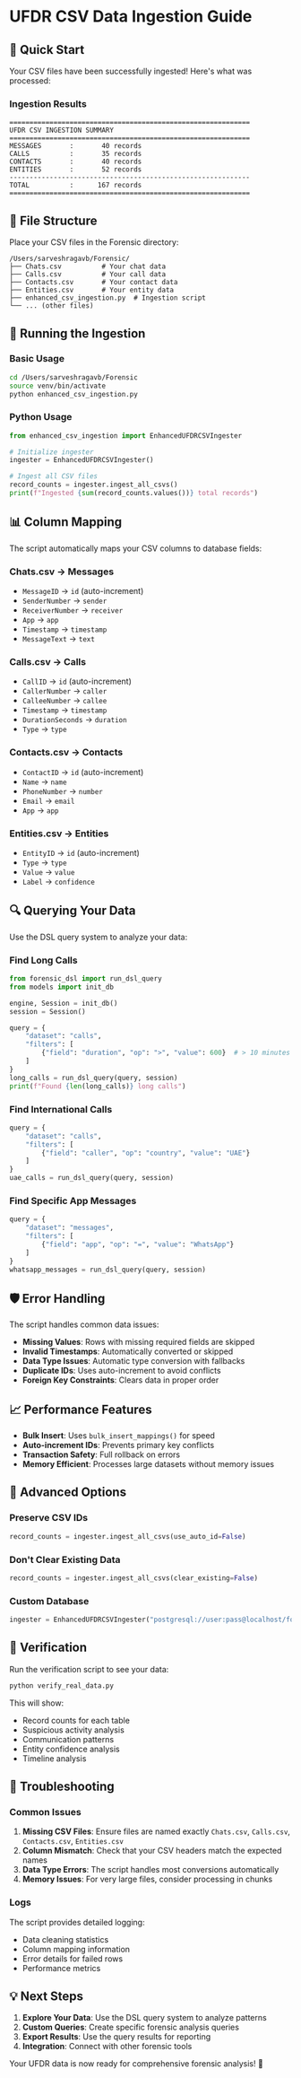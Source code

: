 # UFDR CSV Data Ingestion Guide

## 🎯 **Quick Start**

Your CSV files have been successfully ingested! Here's what was processed:

### **Ingestion Results**
```
============================================================
UFDR CSV INGESTION SUMMARY
============================================================
MESSAGES       :       40 records
CALLS          :       35 records  
CONTACTS       :       40 records
ENTITIES       :       52 records
------------------------------------------------------------
TOTAL          :      167 records
============================================================
```

## 📁 **File Structure**

Place your CSV files in the Forensic directory:
```
/Users/sarveshragavb/Forensic/
├── Chats.csv          # Your chat data
├── Calls.csv          # Your call data  
├── Contacts.csv       # Your contact data
├── Entities.csv       # Your entity data
├── enhanced_csv_ingestion.py  # Ingestion script
└── ... (other files)
```

## 🚀 **Running the Ingestion**

### **Basic Usage**
```bash
cd /Users/sarveshragavb/Forensic
source venv/bin/activate
python enhanced_csv_ingestion.py
```

### **Python Usage**
```python
from enhanced_csv_ingestion import EnhancedUFDRCSVIngester

# Initialize ingester
ingester = EnhancedUFDRCSVIngester()

# Ingest all CSV files
record_counts = ingester.ingest_all_csvs()
print(f"Ingested {sum(record_counts.values())} total records")
```

## 📊 **Column Mapping**

The script automatically maps your CSV columns to database fields:

### **Chats.csv → Messages**
- `MessageID` → `id` (auto-increment)
- `SenderNumber` → `sender`
- `ReceiverNumber` → `receiver`
- `App` → `app`
- `Timestamp` → `timestamp`
- `MessageText` → `text`

### **Calls.csv → Calls**
- `CallID` → `id` (auto-increment)
- `CallerNumber` → `caller`
- `CalleeNumber` → `callee`
- `Timestamp` → `timestamp`
- `DurationSeconds` → `duration`
- `Type` → `type`

### **Contacts.csv → Contacts**
- `ContactID` → `id` (auto-increment)
- `Name` → `name`
- `PhoneNumber` → `number`
- `Email` → `email`
- `App` → `app`

### **Entities.csv → Entities**
- `EntityID` → `id` (auto-increment)
- `Type` → `type`
- `Value` → `value`
- `Label` → `confidence`

## 🔍 **Querying Your Data**

Use the DSL query system to analyze your data:

### **Find Long Calls**
```python
from forensic_dsl import run_dsl_query
from models import init_db

engine, Session = init_db()
session = Session()

query = {
    "dataset": "calls",
    "filters": [
        {"field": "duration", "op": ">", "value": 600}  # > 10 minutes
    ]
}
long_calls = run_dsl_query(query, session)
print(f"Found {len(long_calls)} long calls")
```

### **Find International Calls**
```python
query = {
    "dataset": "calls",
    "filters": [
        {"field": "caller", "op": "country", "value": "UAE"}
    ]
}
uae_calls = run_dsl_query(query, session)
```

### **Find Specific App Messages**
```python
query = {
    "dataset": "messages",
    "filters": [
        {"field": "app", "op": "=", "value": "WhatsApp"}
    ]
}
whatsapp_messages = run_dsl_query(query, session)
```

## 🛡️ **Error Handling**

The script handles common data issues:

- **Missing Values**: Rows with missing required fields are skipped
- **Invalid Timestamps**: Automatically converted or skipped
- **Data Type Issues**: Automatic type conversion with fallbacks
- **Duplicate IDs**: Uses auto-increment to avoid conflicts
- **Foreign Key Constraints**: Clears data in proper order

## 📈 **Performance Features**

- **Bulk Insert**: Uses `bulk_insert_mappings()` for speed
- **Auto-increment IDs**: Prevents primary key conflicts
- **Transaction Safety**: Full rollback on errors
- **Memory Efficient**: Processes large datasets without memory issues

## 🔧 **Advanced Options**

### **Preserve CSV IDs**
```python
record_counts = ingester.ingest_all_csvs(use_auto_id=False)
```

### **Don't Clear Existing Data**
```python
record_counts = ingester.ingest_all_csvs(clear_existing=False)
```

### **Custom Database**
```python
ingester = EnhancedUFDRCSVIngester("postgresql://user:pass@localhost/forensic_db")
```

## 🎯 **Verification**

Run the verification script to see your data:
```bash
python verify_real_data.py
```

This will show:
- Record counts for each table
- Suspicious activity analysis
- Communication patterns
- Entity confidence analysis
- Timeline analysis

## 🚨 **Troubleshooting**

### **Common Issues**

1. **Missing CSV Files**: Ensure files are named exactly `Chats.csv`, `Calls.csv`, `Contacts.csv`, `Entities.csv`
2. **Column Mismatch**: Check that your CSV headers match the expected names
3. **Data Type Errors**: The script handles most conversions automatically
4. **Memory Issues**: For very large files, consider processing in chunks

### **Logs**

The script provides detailed logging:
- Data cleaning statistics
- Column mapping information
- Error details for failed rows
- Performance metrics

## 💡 **Next Steps**

1. **Explore Your Data**: Use the DSL query system to analyze patterns
2. **Custom Queries**: Create specific forensic analysis queries
3. **Export Results**: Use the query results for reporting
4. **Integration**: Connect with other forensic tools

Your UFDR data is now ready for comprehensive forensic analysis! 🎯
